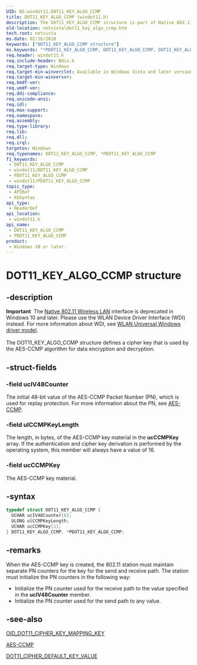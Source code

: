 ```yaml
---
UID: NS:windot11.DOT11_KEY_ALGO_CCMP
title: DOT11_KEY_ALGO_CCMP (windot11.h)
description: The DOT11_KEY_ALGO_CCMP structure is part of Native 802.11 Wireless LAN interface, which is deprecated for Windows 10 and later.
old-location: netvista\dot11_key_algo_ccmp.htm
tech.root: netvista
ms.date: 02/16/2018
keywords: ["DOT11_KEY_ALGO_CCMP structure"]
ms.keywords: "*PDOT11_KEY_ALGO_CCMP, DOT11_KEY_ALGO_CCMP, DOT11_KEY_ALGO_CCMP structure [Network Drivers Starting with Windows Vista], Native_802.11_data_types_37999ce3-5aae-4c91-80f0-f47a7182a963.xml, PDOT11_KEY_ALGO_CCMP, PDOT11_KEY_ALGO_CCMP structure pointer [Network Drivers Starting with Windows Vista], netvista.dot11_key_algo_ccmp, windot11/DOT11_KEY_ALGO_CCMP, windot11/PDOT11_KEY_ALGO_CCMP"
req.header: windot11.h
req.include-header: Ndis.h
req.target-type: Windows
req.target-min-winverclnt: Available in Windows Vista and later versions of the Windows operating   systems.
req.target-min-winversvr: 
req.kmdf-ver: 
req.umdf-ver: 
req.ddi-compliance: 
req.unicode-ansi: 
req.idl: 
req.max-support: 
req.namespace: 
req.assembly: 
req.type-library: 
req.lib: 
req.dll: 
req.irql: 
targetos: Windows
req.typenames: DOT11_KEY_ALGO_CCMP, *PDOT11_KEY_ALGO_CCMP
f1_keywords:
 - DOT11_KEY_ALGO_CCMP
 - windot11/DOT11_KEY_ALGO_CCMP
 - PDOT11_KEY_ALGO_CCMP
 - windot11/PDOT11_KEY_ALGO_CCMP
topic_type:
 - APIRef
 - kbSyntax
api_type:
 - HeaderDef
api_location:
 - windot11.h
api_name:
 - DOT11_KEY_ALGO_CCMP
 - PDOT11_KEY_ALGO_CCMP
product:
 - Windows 10 or later.
---
```


# DOT11_KEY_ALGO_CCMP structure


## -description

<div class="alert"><b>Important</b>  The <a href="/previous-versions/windows/hardware/wireless/ff560689(v=vs.85)">Native 802.11 Wireless LAN</a> interface is deprecated in Windows 10 and later. Please use the WLAN Device Driver Interface (WDI) instead. For more information about WDI, see <a href="/windows-hardware/drivers/network/wifi-universal-driver-model">WLAN Universal Windows driver model</a>.</div><div> </div>The DOT11_KEY_ALGO_CCMP structure defines a cipher key that is used by the AES-CCMP algorithm for
  data encryption and decryption.

## -struct-fields

### -field ucIV48Counter

The initial 48-bit value of the AES-CCMP Packet Number (PN), which is used for replay protection.
     For more information about the PN, see
     <a href="/windows-hardware/drivers/network/aes-ccmp">AES-CCMP</a>.

### -field ulCCMPKeyLength

The length, in bytes, of the AES-CCMP key material in the
     <b>ucCCMPKey</b> array. If the authentication and cipher key derivation is performed by the operating
     system, this member will always have a value of 16.

### -field ucCCMPKey

The AES-CCMP key material.

## -syntax

```cpp
typedef struct DOT11_KEY_ALGO_CCMP {
  UCHAR ucIV48Counter[6];
  ULONG ulCCMPKeyLength;
  UCHAR ucCCMPKey[1];
} DOT11_KEY_ALGO_CCMP, *PDOT11_KEY_ALGO_CCMP;
```

## -remarks

When the AES-CCMP key is created, the 802.11 station must maintain separate PN counters for the key
    for the send and receive path. The station must initialize the PN counters in the following way:

<ul>
<li>
Initialize the PN counter used for the receive path to the value specified in the
      <b>ucIV48Counter</b> member.

</li>
<li>
Initialize the PN counter used for the send path to any value.

</li>
</ul>

## -see-also

<a href="/windows-hardware/drivers/network/oid-dot11-cipher-key-mapping-key">
   OID_DOT11_CIPHER_KEY_MAPPING_KEY</a>



<a href="/windows-hardware/drivers/network/aes-ccmp">AES-CCMP</a>



<a href="..\windot11\ns-windot11-dot11_cipher_default_key_value.md">
   DOT11_CIPHER_DEFAULT_KEY_VALUE</a>

